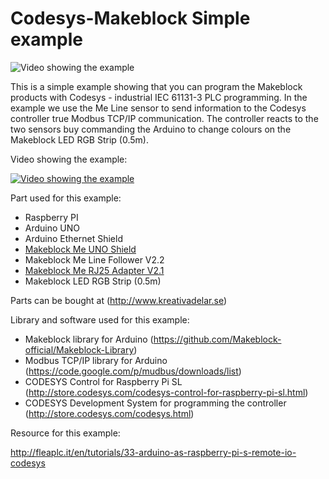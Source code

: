 # Codesys-Makeblock Simple example

![Video showing the example](http://az61094.vo.msecnd.net/img/09/f7bdbcd1-116a-429a-a03b-3eb54e0b40b5/940/528)

This is a simple example showing that you can program the Makeblock products with Codesys - industrial IEC 61131-3 PLC programming.
In the example we use the Me Line sensor to send information to the Codesys controller true Modbus TCP/IP communication. The controller reacts to the two sensors buy commanding the Arduino to change colours on the Makeblock LED RGB Strip (0.5m).

Video showing the example:

[![Video showing the example](http://img.youtube.com/vi/T-D1KVIuvjA/0.jpg)](http://www.youtube.com/watch?v=T-D1KVIuvjA)

Part used for this example:
+	Raspberry PI 
+	Arduino UNO
+	Arduino Ethernet Shield
+	[Makeblock Me UNO Shield](http://www.kreativadelar.se/shop/product/me-uno-shield?tm=produkter) 
+	Makeblock Me Line Follower V2.2
+	[Makeblock Me RJ25 Adapter V2.1](http://www.kreativadelar.se/shop/product/me-rj25-adapter-v21?tm=produkter)
+	Makeblock LED RGB Strip (0.5m)

Parts can be bought at (http://www.kreativadelar.se)

Library and software used for this example:
+ Makeblock library for Arduino (https://github.com/Makeblock-official/Makeblock-Library)
+	Modbus TCP/IP library for Arduino (https://code.google.com/p/mudbus/downloads/list)
+	CODESYS Control for Raspberry Pi SL (http://store.codesys.com/codesys-control-for-raspberry-pi-sl.html)
+	CODESYS Development System for programming the controller (http://store.codesys.com/codesys.html)  

Resource for this example:

http://fleaplc.it/en/tutorials/33-arduino-as-raspberry-pi-s-remote-io-codesys
